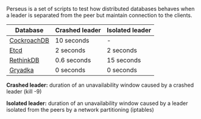 Perseus is a set of scripts to test how distributed databases behaves when a leader is separated from the peer but maintain connection to the clients. 

| Database | Crashed leader | Isolated leader |
| --- | --- | --- |
| [CockroachDB](https://github.com/rystsov/perseus/tree/master/cockroachdb) | 10 seconds | - |
| [Etcd](https://github.com/rystsov/perseus/tree/master/etcd) | 2 seconds | 2 seconds |
| [RethinkDB](https://github.com/rystsov/perseus/tree/master/rethinkdb) | 0.6 seconds | 15 seconds |
| [Gryadka](https://github.com/rystsov/perseus/tree/master/gryadka) | 0 seconds | 0 seconds |

**Crashed leader:** duration of an unavailability window caused by a crashed leader (kill -9)

**Isolated leader:** duration of an unavailability window caused by a leader isolated from the peers by a network partitioning (iptables)
